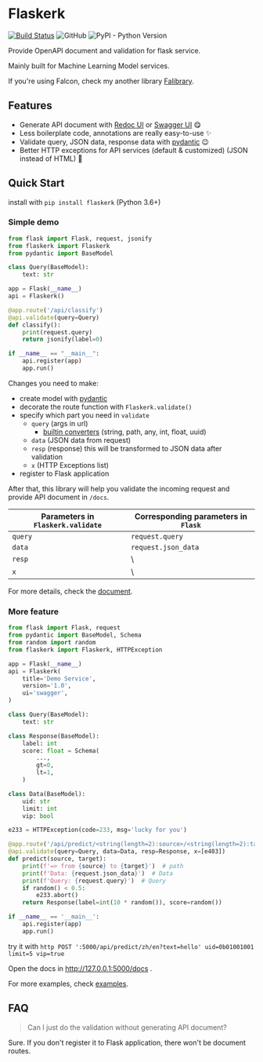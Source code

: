 # Flaskerk

[![Build Status](https://travis-ci.com/kemingy/flaskerk.svg?branch=master)](https://travis-ci.com/kemingy/flaskerk)
![GitHub](https://img.shields.io/github/license/kemingy/flaskerk)
![PyPI - Python Version](https://img.shields.io/pypi/pyversions/flaskerk)

Provide OpenAPI document and validation for flask service.

Mainly built for Machine Learning Model services.

If you're using Falcon, check my another library [Falibrary](https://github.com/kemingy/falibrary).

## Features

* Generate API document with [Redoc UI](https://github.com/Redocly/redoc) or [Swagger UI](https://github.com/swagger-api/swagger-ui) :yum:
* Less boilerplate code, annotations are really easy-to-use :sparkles:
* Validate query, JSON data, response data with [pydantic](https://github.com/samuelcolvin/pydantic/) :wink:
* Better HTTP exceptions for API services (default & customized) (JSON instead of HTML) :grimacing:

## Quick Start

install with `pip install flaskerk` (Python 3.6+)

### Simple demo

```py
from flask import Flask, request, jsonify
from flaskerk import Flaskerk
from pydantic import BaseModel

class Query(BaseModel):
    text: str

app = Flask(__name__)
api = Flaskerk()

@app.route('/api/classify')
@api.validate(query=Query)
def classify():
    print(request.query)
    return jsonify(label=0)

if __name__ == "__main__":
    api.register(app)
    app.run()
```

Changes you need to make:

* create model with [pydantic](https://github.com/samuelcolvin/pydantic/)
* decorate the route function with `Flaskerk.validate()`
* specify which part you need in `validate`
  * `query` (args in url)
    * [builtin converters](https://werkzeug.palletsprojects.com/en/0.15.x/routing/#builtin-converters) (string, path, any, int, float, uuid)
  * `data` (JSON data from request)
  * `resp` (response) this will be transformed to JSON data after validation
  * `x` (HTTP Exceptions list)
* register to Flask application

After that, this library will help you validate the incoming request and provide API document in `/docs`.

| Parameters in `Flaskerk.validate` | Corresponding parameters in `Flask` |
| ------------- | ------------- |
| `query` | `request.query` |
| `data` | `request.json_data` |
| `resp` | \ |
| `x` | \ |

For more details, check the [document](https://kemingy.github.io/flaskerk).


### More feature

```py
from flask import Flask, request
from pydantic import BaseModel, Schema
from random import random
from flaskerk import Flaskerk, HTTPException

app = Flask(__name__)
api = Flaskerk(
    title='Demo Service',
    version='1.0',
    ui='swagger',
)

class Query(BaseModel):
    text: str

class Response(BaseModel):
    label: int
    score: float = Schema(
        ...,
        gt=0,
        lt=1,
    )

class Data(BaseModel):
    uid: str
    limit: int
    vip: bool

e233 = HTTPException(code=233, msg='lucky for you')

@app.route('/api/predict/<string(length=2):source>/<string(length=2):target>', methods=['POST'])
@api.validate(query=Query, data=Data, resp=Response, x=[e403])
def predict(source, target):
    print(f'=> from {source} to {target}')  # path
    print(f'Data: {request.json_data}')  # Data
    print(f'Query: {request.query}')  # Query
    if random() < 0.5:
        e233.abort()
    return Response(label=int(10 * random()), score=random())

if __name__ == '__main__':
    api.register(app)
    app.run()
```

try it with `http POST ':5000/api/predict/zh/en?text=hello' uid=0b01001001 limit=5 vip=true`

Open the docs in http://127.0.0.1:5000/docs .

For more examples, check [examples](/examples).

## FAQ

> Can I just do the validation without generating API document?

Sure. If you don't register it to Flask application, there won't be document routes.
